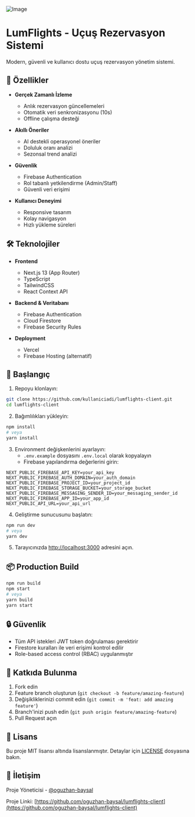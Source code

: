 ![Image](https://github.com/user-attachments/assets/a319c758-b92f-4e57-a405-a46d927da2d4)


# LumFlights - Uçuş Rezervasyon Sistemi

Modern, güvenli ve kullanıcı dostu uçuş rezervasyon yönetim sistemi.

## 🚀 Özellikler

- **Gerçek Zamanlı İzleme**
  - Anlık rezervasyon güncellemeleri
  - Otomatik veri senkronizasyonu (10s)
  - Offline çalışma desteği

- **Akıllı Öneriler**
  - AI destekli operasyonel öneriler
  - Doluluk oranı analizi
  - Sezonsal trend analizi

- **Güvenlik**
  - Firebase Authentication
  - Rol tabanlı yetkilendirme (Admin/Staff)
  - Güvenli veri erişimi

- **Kullanıcı Deneyimi**
  - Responsive tasarım
  - Kolay navigasyon
  - Hızlı yükleme süreleri

## 🛠️ Teknolojiler

- **Frontend**
  - Next.js 13 (App Router)
  - TypeScript
  - TailwindCSS
  - React Context API

- **Backend & Veritabanı**
  - Firebase Authentication
  - Cloud Firestore
  - Firebase Security Rules

- **Deployment**
  - Vercel
  - Firebase Hosting (alternatif)

## 🚀 Başlangıç

1. Repoyu klonlayın:
```bash
git clone https://github.com/kullaniciadi/lumflights-client.git
cd lumflights-client
```

2. Bağımlılıkları yükleyin:
```bash
npm install
# veya
yarn install
```

3. Environment değişkenlerini ayarlayın:
   - `.env.example` dosyasını `.env.local` olarak kopyalayın
   - Firebase yapılandırma değerlerini girin:
```env
NEXT_PUBLIC_FIREBASE_API_KEY=your_api_key
NEXT_PUBLIC_FIREBASE_AUTH_DOMAIN=your_auth_domain
NEXT_PUBLIC_FIREBASE_PROJECT_ID=your_project_id
NEXT_PUBLIC_FIREBASE_STORAGE_BUCKET=your_storage_bucket
NEXT_PUBLIC_FIREBASE_MESSAGING_SENDER_ID=your_messaging_sender_id
NEXT_PUBLIC_FIREBASE_APP_ID=your_app_id
NEXT_PUBLIC_API_URL=your_api_url
```

4. Geliştirme sunucusunu başlatın:
```bash
npm run dev
# veya
yarn dev
```

5. Tarayıcınızda [http://localhost:3000](http://localhost:3000) adresini açın.

## 📦 Production Build

```bash
npm run build
npm start
# veya
yarn build
yarn start
```

## 🔒 Güvenlik

- Tüm API istekleri JWT token doğrulaması gerektirir
- Firestore kuralları ile veri erişimi kontrol edilir
- Role-based access control (RBAC) uygulanmıştır

## 🤝 Katkıda Bulunma

1. Fork edin
2. Feature branch oluşturun (`git checkout -b feature/amazing-feature`)
3. Değişikliklerinizi commit edin (`git commit -m 'feat: add amazing feature'`)
4. Branch'inizi push edin (`git push origin feature/amazing-feature`)
5. Pull Request açın

## 📝 Lisans

Bu proje MIT lisansı altında lisanslanmıştır. Detaylar için [LICENSE](LICENSE) dosyasına bakın.

## 📧 İletişim

Proje Yöneticisi - [@oguzhan-baysal](https://github.com/oguzhan-baysal)

Proje Linki: [https://github.com/oguzhan-baysal/lumflights-client](https://github.com/oguzhan-baysal/lumflights-client)
